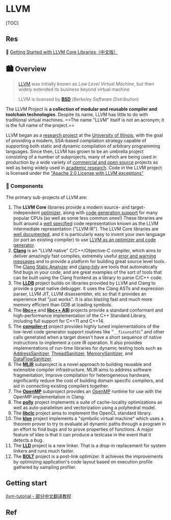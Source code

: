 # LLVM

[TOC]



## Res
📂 [Getting Started with LLVM Core Libraries（中文版）](https://getting-started-with-llvm-core-libraries-zh-cn.readthedocs.io/zh_CN/latest/index.html)




## 🏙 Overview
> [LLVM](https://llvm.org) was initially known as *Low Level Virtual Machine*, but then widely extended its business beyond virtual machine
> 
> LLVM is licensed by [**BSD**](https://linux.cn/article-3186-1.html) (*Berkeley Software Distribution*)

The LLVM Project is **a collection of modular and reusable compiler and toolchain technologies**. Despite its name, LLVM has little to do with traditional virtual machines. ==The name "LLVM" itself is not an acronym; it is the full name of the project.==

LLVM began as a [research project](https://llvm.org/pubs/2004-01-30-CGO-LLVM.html) at the [University of Illinois](https://cs.illinois.edu/), with the goal of providing a modern, SSA-based compilation strategy capable of supporting both static and dynamic compilation of arbitrary programming languages. Since then, LLVM has grown to be an umbrella project consisting of a number of subprojects, many of which are being used in production by a wide variety of [commercial and open source](https://llvm.org/Users.html) projects as well as being widely used in [academic research](https://llvm.org/pubs/). Code in the LLVM project is licensed under the ["Apache 2.0 License with LLVM exceptions"](https://llvm.org/docs/DeveloperPolicy.html#new-llvm-project-license-framework)


### 🎼 Components
The primary sub-projects of LLVM are:

1. The **LLVM Core** libraries provide a modern source- and target-independent [optimizer](https://llvm.org/docs/Passes.html), along with [code generation support](https://llvm.org/docs/CodeGenerator.html) for many popular CPUs (as well as some less common ones!) These libraries are built around a [well specified](https://llvm.org/docs/LangRef.html) code representation known as the LLVM intermediate representation ("LLVM IR"). The LLVM Core libraries are [well documented](https://llvm.org/docs/), and it is particularly easy to invent your own language (or port an existing compiler) to use [LLVM as an optimizer and code generator](https://llvm.org/docs/tutorial/).
2. **[Clang](https://clang.llvm.org/)** is an "LLVM native" C/C++/Objective-C compiler, which aims to deliver amazingly fast compiles, extremely useful [error and warning messages](https://clang.llvm.org/diagnostics.html) and to provide a platform for building great source level tools. The [Clang Static Analyzer](https://clang-analyzer.llvm.org/) and [clang-tidy](https://clang.llvm.org/extra/clang-tidy/) are tools that automatically find bugs in your code, and are great examples of the sort of tools that can be built using the Clang frontend as a library to parse C/C++ code.
3. The **[LLDB](https://lldb.llvm.org/)** project builds on libraries provided by LLVM and Clang to provide a great native debugger. It uses the Clang ASTs and expression parser, LLVM JIT, LLVM disassembler, etc so that it provides an experience that "just works". It is also blazing fast and much more memory efficient than GDB at loading symbols.
4. The **[libc++](https://libcxx.llvm.org/)** and **[libc++ ABI](https://libcxxabi.llvm.org/)** projects provide a standard conformant and high-performance implementation of the C++ Standard Library, including full support for C++11 and C++14.
5. The **[compiler-rt](https://compiler-rt.llvm.org/)** project provides highly tuned implementations of the low-level code generator support routines like "`__fixunsdfdi`" and other calls generated when a target doesn't have a short sequence of native instructions to implement a core IR operation. It also provides implementations of run-time libraries for dynamic testing tools such as [AddressSanitizer](https://clang.llvm.org/docs/AddressSanitizer.html), [ThreadSanitizer](https://clang.llvm.org/docs/ThreadSanitizer.html), [MemorySanitizer](https://clang.llvm.org/docs/MemorySanitizer.html), and [DataFlowSanitizer](https://clang.llvm.org/docs/DataFlowSanitizer.html).
6. The **[MLIR](https://mlir.llvm.org/)** subproject is a novel approach to building reusable and extensible compiler infrastructure. MLIR aims to address software fragmentation, improve compilation for heterogeneous hardware, significantly reduce the cost of building domain specific compilers, and aid in connecting existing compilers together.
7. The **[OpenMP](https://openmp.llvm.org/)** subproject provides an [OpenMP](https://openmp.org/) runtime for use with the OpenMP implementation in Clang.
8. The **[polly](https://polly.llvm.org/)** project implements a suite of cache-locality optimizations as well as auto-parallelism and vectorization using a polyhedral model.
9. The **[libclc](https://libclc.llvm.org/)** project aims to implement the OpenCL standard library.
10. The **[klee](https://klee.llvm.org/)** project implements a "symbolic virtual machine" which uses a theorem prover to try to evaluate all dynamic paths through a program in an effort to find bugs and to prove properties of functions. A major feature of klee is that it can produce a testcase in the event that it detects a bug.
11. The **[LLD](https://lld.llvm.org/)** project is a new linker. That is a drop-in replacement for system linkers and runs much faster.
12. The **[BOLT](https://github.com/llvm/llvm-project/tree/main/bolt)** project is a post-link optimizer. It achieves the improvements by optimizing application's code layout based on execution profile gathered by sampling profiler.



## Getting start
[llvm-tutorial - 部分中文翻译教程](https://github.com/hunterzju/llvm-tutorial.)



## Ref